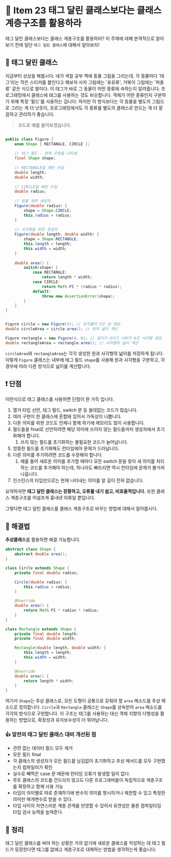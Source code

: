 # 🚀 Item 23 태그 달린 클래스보다는 클래스 계층구조를 활용하라

태그 달린 클래스보다는 클래스 계층구조를 활용하라? 
이 주제에 대해 본격적으로 알아보기 전에 일단 `태그 달린 클래스`에 대해서 알아보자!


## 🔖 태그 달린 클래스

지금부터 상상을 해봅시다. 네가 색칠 공부 책에 동물 그림을 그리는데, 각 동물마다 '태그'라는 작은 스티커를 붙인다고 해보자 사자 그림에는 '포유류', 거북이 그림에는 '파충류' 같은 식으로 말이다. 이 태그가 바로 그 동물이 어떤 종류에 속하는지 알려줍니다.  프로그래밍에서 클래스에 태그를 사용하는 것도 비슷합니다. 객체가 어떤 종류인지 구분하기 위해 특정 '필드'를 사용하는 겁니다. 하지만 이 방식보다는 각 동물을 별도의 그림으로 그리는 게 더 낫듯이, 프로그래밍에서도 각 종류를 별도의 클래스로 만드는 게 더 깔끔하고 관리하기 좋습니다.

>코드로 예를 들어보겠습니다.

```java

public class Figure {
    enum Shape { RECTANGLE, CIRCLE };
    
    // 태그 필드 - 현재 모양을 나타냄
    final Shape shape;
    
    // RECTANGLE일 때만 쓰임
    double length;
    double width;
    
    // CIRCLE일 때만 쓰임
    double radius;
    
    // 원을 위한 생성자
    Figure(double radius) {
        shape = Shape.CIRCLE;
        this.radius = radius;
    }
    
    // 사각형을 위한 생성자
    Figure(double length, double width) {
        shape = Shape.RECTANGLE;
        this.length = length;
        this.width = width;
    }
    
    double area() {
        switch(shape) {
            case RECTANGLE:
                return length * width;
            case CIRCLE:
                return Math.PI * (radius * radius);
            default:
                throw new AssertionError(shape);
        }
    }
}



```

```java
Figure circle = new Figure(5); // 반지름이 5인 원 생성
double circleArea = circle.area(); // 원의 넓이 계산

Figure rectangle = new Figure(4, 6); // 길이가 4이고 너비가 6인 사각형 생성
double rectangleArea = rectangle.area(); // 사각형의 넓이 계산
```

`circleArea`와 `rectangleArea`는 각각 생성한 원과 사각형의 넓이를 저장하게 됩니다. 이렇게 `Figure` 클래스는 내부에 태그 필드 `shape`를 사용해 원과 사각형을 구분하고, 각 경우에 따라 다른 방식으로 넓이를 계산합니다. 

## ❗️ 단점 


이런식으로 태그 클래스를 사용하면 단점이 한 가득 입니다.

1. 열거 타입 선언, 태그 필드, switch 문 등 쓸데없는 코드가 많습니다.
2. 여러 구현이 한 클래스에 혼합돼 있어서 가독성이 나쁩니다.
3. 다른 의미를 위한 코드도 언제나 함께 하기에 메모리도 많이 사용합니다.
4. 필드들을 final로 선언하려면 해당 의미에 쓰이지 않는 필드들까지 생성자에서 초기화해야 합니다.
	1. 쓰지 않는 필드를 초기화하는 불필요한 코드가 늘어납니다.
5. 엉뚱한 필드를 초기화해도 런타임에야 문제가 드러납니다.
6. 다른 의미를 추가하려면 코드를 수정해야 합니다.
	1. 예를 들어 새로운 의미를 추가할 때마다 모든 switch 문을 찾아 새 의미를 처리하는 코드를 추가해야 하는데, 하나라도 빠뜨리면 역시 런타임에 문제가 불거져 나옵니다.
7. 인스턴스의 타입만으로는 현재 나타내는 의미를 알 길이 전혀 없습니다.

요약하자면 **태그 달린 클래스는 장황하고, 오류를 내기 쉽고, 비효율적입니다.**
또한 클래스 계층구조를 어설프게 흉내낸 아류일 뿐입니다.


그렇다면 태그 달린 클래스를 클래스 계층구조로 바꾸는 방법에 대해서 알아봅시다.

## 📢 해결법

**추상클래스**를 활용하면 해결 가능합니다.


```java
abstract class Shape {
    abstract double area();
}

class Circle extends Shape {
    private final double radius;

    Circle(double radius) {
        this.radius = radius;
    }

    @Override
    double area() {
        return Math.PI * radius * radius;
    }
}

class Rectangle extends Shape {
    private final double length;
    private final double width;

    Rectangle(double length, double width) {
        this.length = length;
        this.width = width;
    }

    @Override
    double area() {
        return length * width;
    }
}

```

여기서 `Shape`는 추상 클래스로, 모든 도형이 공통으로 갖춰야 할 `area` 메소드를 추상 메소드로 정의합니다. `Circle`과 `Rectangle` 클래스는 `Shape`를 상속받아 `area` 메소드를 각각의 방식으로 구현합니다. 이 구조는 태그를 사용하는 대신 객체 지향의 다형성을 활용하는 방법으로, 확장성과 유지보수성이 더 뛰어납니다.

### 👍 앞전의 태그 달린 클래스 대비 개선된 점

- 관련 없는 데이터 필드 모두 제거
- 모든 필드 final
- 각 클래스의 생성자가 모든 필드를 남김없이 초기화하고 추상 메서드를 모두 구현했는지 컴파일러가 확인
- 실수로 빼먹은 case 문 때문에 런타임 오류가 발생할 일이 없다.
- 루트 클래스의 코드를 건드리지 않고도 다른 프로그래머들이 독립적으로 계층구조를 확장하고 함께 사용 가능
- 타입이 의미별로 따로 존재하기에 변수의 의미를 명시하거나 제한할 수 있고 특정한 의미만 매개변수로 받을 수 있다.
- 타입 사이의 자연스러운 계층 관계를 반영할 수 있어서 유연성은 물론 컴파일타임 타입 검사 능력을 높여준다.

## 📢 정리

태그 달린 클래스를 써야 하는 상황은 거의 없기에 새로운 클래스를 작성하는 데 태그 필드가 등장한다면 태그를 없애고 계층구조로 대체하는 방법을 생각하는게 좋습니다.

